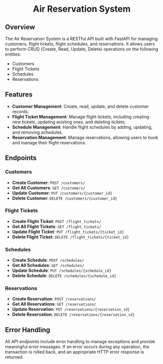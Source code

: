 <h1 align="center">Air Reservation System</h1>

## Overview

The Air Reservation System is a RESTful API built with FastAPI for managing customers, flight tickets, flight schedules, and reservations. It allows users to perform CRUD (Create, Read, Update, Delete) operations on the following entities:

-  Customers
-  Flight Tickets
-  Schedules
-  Reservations

## Features

-  **Customer Management**: Create, read, update, and delete customer records.
-  **Flight Ticket Management**: Manage flight tickets, including creating new tickets, updating existing ones, and deleting tickets.
-  **Schedule Management**: Handle flight schedules by adding, updating, and removing schedules.
-  **Reservation Management**: Manage reservations, allowing users to book and manage their flight reservations.

## Endpoints

### Customers

-  **Create Customer**: `POST /customers/`
-  **Get All Customers**: `GET /customers/`
-  **Update Customer**: `PUT /customers/{customer_id}`
-  **Delete Customer**: `DELETE /customers/{customer_id}`

### Flight Tickets

-  **Create Flight Ticket**: `POST /flight_tickets/`
-  **Get All Flight Tickets**: `GET /flight_tickets/`
-  **Update Flight Ticket**: `PUT /flight_tickets/{ticket_id}`
-  **Delete Flight Ticket**: `DELETE /flight_tickets/{ticket_id}`

### Schedules

-  **Create Schedule**: `POST /schedules/`
-  **Get All Schedules**: `GET /schedules/`
-  **Update Schedule**: `PUT /schedules/{schedule_id}`
-  **Delete Schedule**: `DELETE /schedules/{schedule_id}`

### Reservations

-  **Create Reservation**: `POST /reservations/`
-  **Get All Reservations**: `GET /reservations/`
-  **Update Reservation**: `PUT /reservations/{reservation_id}`
-  **Delete Reservation**: `DELETE /reservations/{reservation_id}`

## Error Handling

All API endpoints include error handling to manage exceptions and provide meaningful error messages. If an error occurs during any operation, the transaction is rolled back, and an appropriate HTTP error response is returned.
